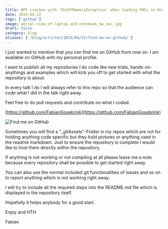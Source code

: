 ```yaml
---
title: WPF crashes with 'OutOfMemoryException' when loading PNGs in Windows 8.1
date: 2015-04-22
tags: ['github']
image: aerial-view-of-laptop-and-notebook_bw_osc.jpg
draft: false
category: blog
aliases: ['/blog/articles/2015/04/22/find-me-on-github/']
---
```


I just wanted to mention that you can find me on GitHub from now on. I am available on GitHub with my personal profile.

I want to publish all my repositories I do code like new trials, hands-on-anythings and examples which will kick you off to get started with what the repository is about.

In every talk I do I will always refer to this repo so that the audience can code what I did in the talk right away.

Feel free to do pull requests and contribute on what I coded.

[https://github.com/FabianGosebrink](https://github.com/FabianGosebrink)

![Find me on GitHub](https://cdn.offering.solutions/img/articles/wp-content/uploads/2015/04/FabianGosebrinkGithub.jpg)

Sometimes you will find a "\_gitAssets"-Folder in my repos which are not for holding anything code specific but they hold pictures or anything used in the readme markdown. Just to ensure the repository is complete I would like to host them directly within the repository.

If anything is not working or not compiling at all please leave me a note because every repository shall be possible to get started right away.

You can also use the normal included git functionalities of issues and so on to report anything which is not working right away.

I will try to include all the required steps into the README.md file which is displayed in the repository itself.

Hopefully it helps anybody for a good start.

Enjoy and HTH

Fabian
